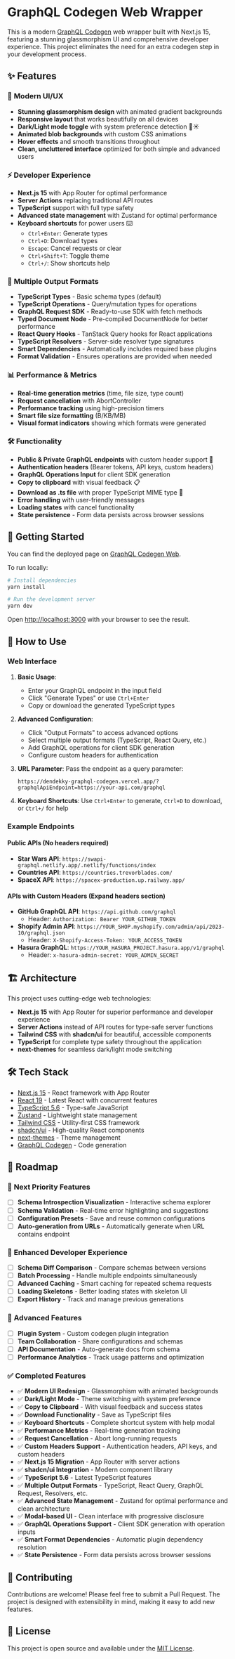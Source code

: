 # GraphQL Codegen Web Wrapper

This is a modern [GraphQL Codegen](https://the-guild.dev/graphql/codegen) web wrapper built with Next.js 15, featuring a stunning glassmorphism UI and comprehensive developer experience. This project eliminates the need for an extra codegen step in your development process.

## ✨ Features

### 🎨 **Modern UI/UX**
- **Stunning glassmorphism design** with animated gradient backgrounds
- **Responsive layout** that works beautifully on all devices
- **Dark/Light mode toggle** with system preference detection 🌙☀️
- **Animated blob backgrounds** with custom CSS animations
- **Hover effects** and smooth transitions throughout
- **Clean, uncluttered interface** optimized for both simple and advanced users

### ⚡ **Developer Experience**
- **Next.js 15** with App Router for optimal performance
- **Server Actions** replacing traditional API routes
- **TypeScript** support with full type safety
- **Advanced state management** with Zustand for optimal performance
- **Keyboard shortcuts** for power users ⌨️
  - `Ctrl+Enter`: Generate types
  - `Ctrl+D`: Download types
  - `Escape`: Cancel requests or clear
  - `Ctrl+Shift+T`: Toggle theme
  - `Ctrl+/`: Show shortcuts help

### 🚀 **Multiple Output Formats**
- **TypeScript Types** - Basic schema types (default)
- **TypeScript Operations** - Query/mutation types for operations
- **GraphQL Request SDK** - Ready-to-use SDK with fetch methods
- **Typed Document Node** - Pre-compiled DocumentNode for better performance
- **React Query Hooks** - TanStack Query hooks for React applications
- **TypeScript Resolvers** - Server-side resolver type signatures
- **Smart Dependencies** - Automatically includes required base plugins
- **Format Validation** - Ensures operations are provided when needed

### 📊 **Performance & Metrics**
- **Real-time generation metrics** (time, file size, type count)
- **Request cancellation** with AbortController
- **Performance tracking** using high-precision timers
- **Smart file size formatting** (B/KB/MB)
- **Visual format indicators** showing which formats were generated

### 🛠️ **Functionality**
- **Public & Private GraphQL endpoints** with custom header support 🔐
- **Authentication headers** (Bearer tokens, API keys, custom headers)
- **GraphQL Operations Input** for client SDK generation
- **Copy to clipboard** with visual feedback 📋
- **Download as .ts file** with proper TypeScript MIME type 📁
- **Error handling** with user-friendly messages
- **Loading states** with cancel functionality
- **State persistence** - Form data persists across browser sessions

## 🚀 Getting Started

You can find the deployed page on [GraphQL Codegen Web](https://dendekky-graphql-codegen.vercel.app/).

To run locally:

```bash
# Install dependencies
yarn install

# Run the development server
yarn dev
```

Open [http://localhost:3000](http://localhost:3000) with your browser to see the result.

## 📖 How to Use

### Web Interface

1. **Basic Usage**: 
   - Enter your GraphQL endpoint in the input field
   - Click "Generate Types" or use `Ctrl+Enter`
   - Copy or download the generated TypeScript types

2. **Advanced Configuration**:
   - Click "Output Formats" to access advanced options
   - Select multiple output formats (TypeScript, React Query, etc.)
   - Add GraphQL operations for client SDK generation
   - Configure custom headers for authentication

3. **URL Parameter**: Pass the endpoint as a query parameter:
   ```
   https://dendekky-graphql-codegen.vercel.app/?graphqlApiEndpoint=https://your-api.com/graphql
   ```

4. **Keyboard Shortcuts**: Use `Ctrl+Enter` to generate, `Ctrl+D` to download, or `Ctrl+/` for help

### Example Endpoints

#### **Public APIs** (No headers required)
- **Star Wars API**: `https://swapi-graphql.netlify.app/.netlify/functions/index`
- **Countries API**: `https://countries.trevorblades.com/`
- **SpaceX API**: `https://spacex-production.up.railway.app/`

#### **APIs with Custom Headers** (Expand headers section)
- **GitHub GraphQL API**: `https://api.github.com/graphql`
  - Header: `Authorization: Bearer YOUR_GITHUB_TOKEN`
- **Shopify Admin API**: `https://YOUR_SHOP.myshopify.com/admin/api/2023-10/graphql.json`
  - Header: `X-Shopify-Access-Token: YOUR_ACCESS_TOKEN`
- **Hasura GraphQL**: `https://YOUR_HASURA_PROJECT.hasura.app/v1/graphql`
  - Header: `x-hasura-admin-secret: YOUR_ADMIN_SECRET`

## 🏗️ Architecture

This project uses cutting-edge web technologies:

- **Next.js 15** with App Router for superior performance and developer experience
- **Server Actions** instead of API routes for type-safe server functions
- **Tailwind CSS** with **shadcn/ui** for beautiful, accessible components
- **TypeScript** for complete type safety throughout the application
- **next-themes** for seamless dark/light mode switching

## 🛠️ Tech Stack

- [Next.js 15](https://nextjs.org/) - React framework with App Router
- [React 19](https://react.dev/) - Latest React with concurrent features
- [TypeScript 5.6](https://www.typescriptlang.org/) - Type-safe JavaScript
- [Zustand](https://zustand-demo.pmnd.rs/) - Lightweight state management
- [Tailwind CSS](https://tailwindcss.com/) - Utility-first CSS framework
- [shadcn/ui](https://ui.shadcn.com/) - High-quality React components
- [next-themes](https://github.com/pacocoursey/next-themes) - Theme management
- [GraphQL Codegen](https://the-guild.dev/graphql/codegen) - Code generation

## 📝 Roadmap

### 🎯 **Next Priority Features**
- [ ] **Schema Introspection Visualization** - Interactive schema explorer
- [ ] **Schema Validation** - Real-time error highlighting and suggestions
- [ ] **Configuration Presets** - Save and reuse common configurations
- [ ] **Auto-generation from URLs** - Automatically generate when URL contains endpoint

### 🔧 **Enhanced Developer Experience**
- [ ] **Schema Diff Comparison** - Compare schemas between versions
- [ ] **Batch Processing** - Handle multiple endpoints simultaneously
- [ ] **Advanced Caching** - Smart caching for repeated schema requests
- [ ] **Loading Skeletons** - Better loading states with skeleton UI
- [ ] **Export History** - Track and manage previous generations

### 🚀 **Advanced Features**
- [ ] **Plugin System** - Custom codegen plugin integration
- [ ] **Team Collaboration** - Share configurations and schemas
- [ ] **API Documentation** - Auto-generate docs from schema
- [ ] **Performance Analytics** - Track usage patterns and optimization

### ✅ **Completed Features**
- ✅ **Modern UI Redesign** - Glassmorphism with animated backgrounds
- ✅ **Dark/Light Mode** - Theme switching with system preference
- ✅ **Copy to Clipboard** - With visual feedback and success states
- ✅ **Download Functionality** - Save as TypeScript files
- ✅ **Keyboard Shortcuts** - Complete shortcut system with help modal
- ✅ **Performance Metrics** - Real-time generation tracking
- ✅ **Request Cancellation** - Abort long-running requests
- ✅ **Custom Headers Support** - Authentication headers, API keys, and custom headers
- ✅ **Next.js 15 Migration** - App Router with server actions
- ✅ **shadcn/ui Integration** - Modern component library
- ✅ **TypeScript 5.6** - Latest TypeScript features
- ✅ **Multiple Output Formats** - TypeScript, React Query, GraphQL Request, Resolvers, etc.
- ✅ **Advanced State Management** - Zustand for optimal performance and clean architecture
- ✅ **Modal-based UI** - Clean interface with progressive disclosure
- ✅ **GraphQL Operations Support** - Client SDK generation with operation inputs
- ✅ **Smart Format Dependencies** - Automatic plugin dependency resolution
- ✅ **State Persistence** - Form data persists across browser sessions

## 🤝 Contributing

Contributions are welcome! Please feel free to submit a Pull Request. The project is designed with extensibility in mind, making it easy to add new features.

## 📄 License

This project is open source and available under the [MIT License](LICENSE).

